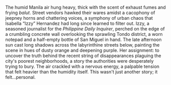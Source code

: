 The humid Manila air hung heavy, thick with the scent of exhaust fumes and frying *balut*.  Street vendors hawked their wares amidst a cacophony of jeepney horns and chattering voices, a symphony of urban chaos that Isabella “Izzy” Hernandez had long since learned to filter out.  Izzy, a seasoned journalist for the *Philippine Daily Inquirer*, perched on the edge of a crumbling concrete wall overlooking the sprawling Tondo district, a worn notepad and a half-empty bottle of San Miguel in hand.  The late afternoon sun cast long shadows across the labyrinthine streets below, painting the scene in hues of dusty orange and deepening purple.  Her assignment: to uncover the truth behind the recent string of disappearances plaguing the city's poorest neighborhoods, a story the authorities were desperately trying to bury.  The air crackled with a nervous energy, a palpable tension that felt heavier than the humidity itself. This wasn't just another story; it felt…personal.
